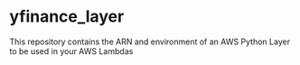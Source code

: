 # yfinance_layer
This repository contains the ARN and environment of an AWS Python Layer to be used in your AWS Lambdas
